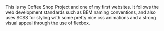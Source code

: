 This is my Coffee Shop Project and one of my first websites. It follows the web development standards such as BEM naming conventions, and also uses SCSS for styling with some
pretty nice css animations and a strong visual appeal through the use of flexbox.
